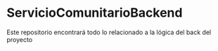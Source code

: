 # ServicioComunitarioBackend
Este repositorio encontrará todo lo relacionado a la lógica del back del proyecto
